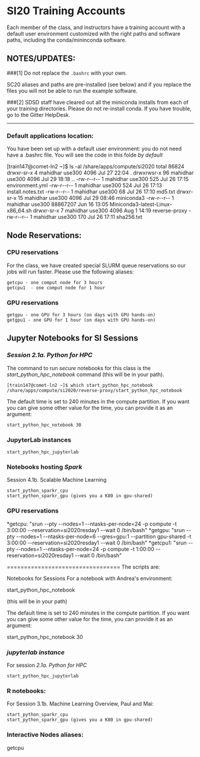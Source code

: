 # SI20 Training Accounts

Each member of the class, and instructors have a training account with a default user environment customized with the right paths and software paths, including the conda/mininconda software.

## NOTES/UPDATES:

###[1] Do not replace the ```.bashrc``` with your own. 

SC20 aliases and paths are pre-installed (see below) and if you replace the files you will not be able to run the example software.

###[2] SDSD staff have cleared out all the miniconda installs from each of your training directories. Please do not re-install conda. If you have trouble, go to the Gitter HelpDesk.

<hr>

### Default applications location:
You have been set up with a default user environment: you do not need have a .bashrc file. You will see the code in this folde *by default*

[train147@comet-ln2 ~]$ ls -al /share/apps/compute/si2020
total 86824
drwxr-sr-x  4 mahidhar use300     4096 Jul 27 22:04 .
drwxrwsr-x 96 mahidhar use300     4096 Jul 29 18:18 ..
-rw-r--r--  1 mahidhar use300      525 Jul 26 17:15 environment.yml
-rw-r--r--  1 mahidhar use300      524 Jul 26 17:13 install.notes.txt
-rw-r--r--  1 mahidhar use300       68 Jul 26 17:10 md5.txt
drwxr-sr-x 15 mahidhar use300     4096 Jul 29 08:46 miniconda3
-rw-r--r--  1 mahidhar use300 88867207 Jun 16 13:05 Miniconda3-latest-Linux-x86_64.sh
drwxr-sr-x  7 mahidhar use300     4096 Aug  1 14:19 reverse-proxy
-rw-r--r--  1 mahidhar use300      170 Jul 26 17:11 sha256.txt

## Node Reservations:

### CPU reservations
For the class, we have created special SLURM queue reservations so our jobs will run faster. Please use the following aliases:

```
getcpu - one comput node for 3 hours
getcpu1  - one comput node for 1 hour
```

### GPU reservations

```
getgpu - one GPU for 3 hours (on days with GPU hands-on)
getgpu1 - one GPU for 1 hour (on days with GPU hands-on)
```

## Jupyter Notebooks for SI Sessions

###  *Session 2.1a. Python for HPC*
The command to run *secure* notebooks for this class is the *start_python_hpc_notebook* command (this will be in your path).

```
[train147@comet-ln2 ~]$ which start_python_hpc_notebook
/share/apps/compute/si2020/reverse-proxy/start_python_hpc_notebook
```

The default time is set to 240 minutes in the compute partition. If you want you can give some other value for the time, you can provide it as an argument:

```
start_python_hpc_notebook 30
```

### JupyterLab instances

```
start_python_hpc_jupyterlab
```

### Notebooks hosting *Spark*
Session 4.1b. Scalable Machine Learning 

```
start_python_sparkr_cpu
start_python_sparkr_gpu (gives you a K80 in gpu-shared)
```

### GPU reservations
*getcpu:  "srun --pty --nodes=1 --ntasks-per-node=24 -p compute -t 3:00:00 --reservation=si2020resday1 --wait 0 /bin/bash"
*getgpu:  "srun --pty --nodes=1 --ntasks-per-node=6 --gres=gpu:1 --partition gpu-shared -t 3:00:00  --reservation=si2020resday1 --wait 0 /bin/bash"
*getcpu1:  "srun --pty --nodes=1 --ntasks-per-node=24 -p compute -t 1:00:00 --reservation=si2020resday1 --wait 0 /bin/bash"


=================================
The scripts are:

Notebooks for Sessions
 For a notebook with Andrea's environment:

start_python_hpc_notebook

(this will be in your path)

The default time is set to 240 minutes in the compute partition. If you want you can give some other value for the time, you can provide it as an argument:

start_python_hpc_notebook 30


### *jupyterlab instance*
For session *2.1a. Python for HPC* 
```
start_python_hpc_jupyterlab
```

### R notebooks:
For Session 3.1b. Machine Learning Overview,  Paul and Mai:
```
start_python_sparkr_cpu
start_python_sparkr_gpu (gives you a K80 in gpu-shared)
```

### Interactive Nodes aliases:


getcpu

